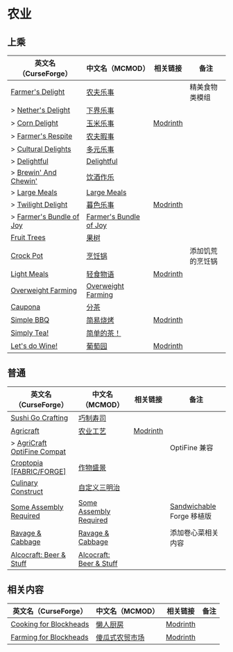 # 农业

## 上乘

| 英文名（CurseForge）                                                                                    | 中文名（MCMOD）                                                | 相关链接                                             | 备注             |
| ------------------------------------------------------------------------------------------------------- | -------------------------------------------------------------- | ---------------------------------------------------- | ---------------- |
| [Farmer's Delight](https://www.curseforge.com/minecraft/mc-mods/farmers-delight)                        | [农夫乐事](https://www.mcmod.cn/class/2820.html)               |                                                      | 精美食物类模组   |
| > [Nether's Delight](https://www.curseforge.com/minecraft/mc-mods/nethers-delight)                      | [下界乐事](https://www.mcmod.cn/class/4563.html)               |                                                      |                  |
| > [Corn Delight](https://www.curseforge.com/minecraft/mc-mods/corn-delight)                             | [玉米乐事](https://www.mcmod.cn/class/5646.html)               | [Modrinth](https://modrinth.com/mod/corn-delight)    |                  |
| > [Farmer's Respite](https://www.curseforge.com/minecraft/mc-mods/farmers-respite)                      | [农夫暇事](https://www.mcmod.cn/class/6737.html)               |                                                      |                  |
| > [Cultural Delights](https://www.curseforge.com/minecraft/mc-mods/cultural-delights)                   | [多元乐事](https://www.mcmod.cn/class/5609.html)               |                                                      |                  |
| > [Delightful](https://www.curseforge.com/minecraft/mc-mods/delightful)                                 | [Delightful](https://www.mcmod.cn/class/6817.html)             |                                                      |                  |
| > [Brewin' And Chewin'](https://www.curseforge.com/minecraft/mc-mods/brewin-and-chewin)                 | [饮酒作乐](https://www.mcmod.cn/class/6829.html)               |                                                      |                  |
| > [Large Meals](https://www.curseforge.com/minecraft/mc-mods/large-meals-an-add-on-for-farmers-delight) | [Large Meals](https://www.mcmod.cn/class/7041.html)            |                                                      |                  |
| > [Twilight Delight](https://www.curseforge.com/minecraft/mc-mods/twilight-delight)                     | [暮色乐事](https://www.mcmod.cn/class/6546.html)               | [Modrinth](https://modrinth.com/mod/twilightdelight) |                  |
| > [Farmer's Bundle of Joy](https://www.curseforge.com/minecraft/mc-mods/farmers-bundle-of-joy)          | [Farmer's Bundle of Joy](https://www.mcmod.cn/class/8259.html) |                                                      |                  |
| [Fruit Trees](https://www.curseforge.com/minecraft/mc-mods/fruit-trees)                                 | [果树](https://www.mcmod.cn/class/2416.html)                   |                                                      |                  |
| [Crock Pot](https://www.curseforge.com/minecraft/mc-mods/crock-pot)                                     | [烹饪锅](https://www.mcmod.cn/class/3017.html)                 |                                                      | 添加饥荒的烹饪锅 |
| [Light Meals](https://www.curseforge.com/minecraft/mc-mods/light-meals)                                 | [轻食物语](https://www.mcmod.cn/class/7065.html)               | [Modrinth](https://modrinth.com/mod/light-meals)     |                  |
| [Overweight Farming](https://www.curseforge.com/minecraft/mc-mods/overweight-farming)                   | [Overweight Farming](https://www.mcmod.cn/class/5866.html)     |                                                      |                  |
| [Caupona](https://www.curseforge.com/minecraft/mc-mods/caupona)                                         | [分茶](https://www.mcmod.cn/class/7154.html)                   |                                                      |                  |
| [Simple BBQ](https://www.curseforge.com/minecraft/mc-mods/simple-bbq)                                   | [简易烧烤](https://www.mcmod.cn/class/7191.html)               | [Modrinth](https://modrinth.com/mod/simple-bbq)      |                  |
| [Simply Tea!](https://www.curseforge.com/minecraft/mc-mods/simply-tea)                                  | [简单的茶！](https://www.mcmod.cn/class/3597.html)             |                                                      |                  |
| [Let's do Wine!](https://www.curseforge.com/minecraft/mc-mods/lets-do-wine)                             | [葡萄园](https://www.mcmod.cn/class/8181.html)                 | [Modrinth](https://modrinth.com/mod/vinery)          |                  |

## 普通

| 英文名（CurseForge）                                                                                  | 中文名（MCMOD）                                                 | 相关链接                                       | 备注                                                                                   |
| ----------------------------------------------------------------------------------------------------- | --------------------------------------------------------------- | ---------------------------------------------- | -------------------------------------------------------------------------------------- |
| [Sushi Go Crafting](https://www.curseforge.com/minecraft/mc-mods/sushigocrafting)                     | [巧制寿司](https://www.mcmod.cn/class/4014.html)                |                                                |                                                                                        |
| [Agricraft](https://www.curseforge.com/minecraft/mc-mods/agricraft)                                   | [农业工艺](https://www.mcmod.cn/class/514.html)                 | [Modrinth](https://modrinth.com/mod/agricraft) |                                                                                        |
| > [AgriCraft OptiFine Compat](https://www.curseforge.com/minecraft/mc-mods/agricraft-optifine-compat) |                                                                 |                                                | OptiFine 兼容                                                                          |
| [Croptopia [FABRIC/FORGE]](https://www.curseforge.com/minecraft/mc-mods/croptopia-fabric)             | [作物盛景](https://www.mcmod.cn/class/4225.html)                |                                                |                                                                                        |
| [Culinary Construct](https://www.curseforge.com/minecraft/mc-mods/culinary-construct)                 | [自定义三明治](https://www.mcmod.cn/class/1329.html)            |                                                |                                                                                        |
| [Some Assembly Required](https://www.curseforge.com/minecraft/mc-mods/some-assembly-required)         | [Some Assembly Required](https://www.mcmod.cn/class/5801.html)  |                                                | [Sandwichable](https://www.curseforge.com/minecraft/mc-mods/sandwichable) Forge 移植版 |
| [Ravage & Cabbage](https://www.curseforge.com/minecraft/mc-mods/ravage-and-cabbage)                   | [Ravage & Cabbage](https://www.mcmod.cn/class/4118.html)        |                                                | 添加卷心菜相关内容                                                                     |
| [Alcocraft: Beer & Stuff](https://www.curseforge.com/minecraft/mc-mods/alcocraft-beer-and-stuff)      | [Alcocraft: Beer & Stuff](https://www.mcmod.cn/class/7164.html) |                                                |                                                                                        |

## 相关内容

| 英文名（CurseForge）                                                                          | 中文名（MCMOD）                                        | 相关链接                                                    | 备注 |
| --------------------------------------------------------------------------------------------- | ------------------------------------------------------ | ----------------------------------------------------------- | ---- |
| [Cooking for Blockheads](https://minecraft.curseforge.com/projects/cooking-for-blockheads)    | [懒人厨房](https://www.mcmod.cn/class/468.html)        | [Modrinth](https://modrinth.com/mod/cooking-for-blockheads) |      |
| [Farming for Blockheads](https://www.curseforge.com/minecraft/mc-mods/farming-for-blockheads) | [傻瓜式农贸市场](https://www.mcmod.cn/class/2057.html) | [Modrinth](https://modrinth.com/mod/farming-for-blockheads) |      |
